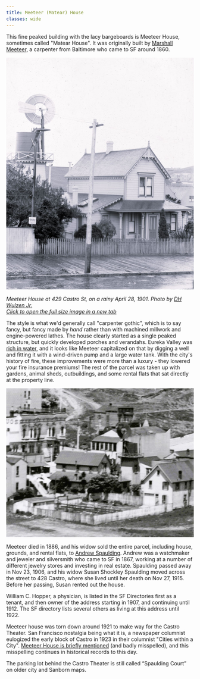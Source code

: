 ```yaml
---
title: Meeteer (Matear) House
classes: wide
---
```


This fine peaked building with the lacy bargeboards is Meeteer House, sometimes called "Matear House". It was originally built by [Marshall Meeteer](/people/meeteer/), a carpenter from Baltimore who came to SF around 1860.

![](/buildings/images/dhwulzen-4-28-1901-meeteer-house-front.jpeg)

<i>Meeteer House at 429 Castro St, on a rainy April 28, 1901. Photo by [DH Wulzen Jr.](/people/dhwulzen/) <br/><a href="/images/dhwulzen-4-28-1901-meeteer-house-front.png" target="_blank" rel="noopener noreferrer">Click to open the full size image in a new tab</a>
 </i>

The style is what we'd generally call "carpenter gothic", which is to say fancy, but fancy made by _hand_ rather than with machined millwork and engine-powered lathes. The house clearly started as a single peaked structure, but quickly developed porches and verandahs. Eureka Valley was [rich in water](/history/water-wars/), and it looks like Meeteer capitalized on that by digging a well and fitting it with a wind-driven pump and a large water tank. With the city's history of fire, these improvements were more than a luxury - they lowered your fire insurance premiums! The rest of the parcel was taken up with gardens, animal sheds, outbuildings, and some rental flats that sat directly at the property line.

![](/buildings/images/dhwulzen-meeteer-back.jpeg)

Meeteer died in 1886, and his widow sold the entire parcel, including house, grounds, and rental flats, to [Andrew Spaulding](/people/spaulding/). Andrew was a watchmaker and jeweler and silversmith who came to SF in 1867, working at a number of different jewelry stores and investing in real estate. Spaulding passed away in Nov 23, 1906, and his widow Susan Shockley Spaulding moved across the street to 428 Castro, where she lived until her death on Nov 27, 1915. Before her passing, Susan rented out the house.

William C. Hopper, a physician, is listed in the SF Directories first as a tenant, and then owner of the address starting in 1907, and continuing until 1912. The SF directory lists several others as living at this address until 1922.

Meeteer house was torn down around 1921 to make way for the Castro Theater. San Francisco nostalgia being what it is, a newspaper columnist eulogized the early block of Castro in 1923 in their columnist "Cities within a City". [Meeteer House is briefly mentioned](https://archive.org/details/citieswithincity19241sanf/page/n202/mode/1up) (and badly misspelled), and this misspelling continues in historical records to this day.

The parking lot behind the Castro Theater is still called “Spaulding Court” on older city and Sanborn maps.

